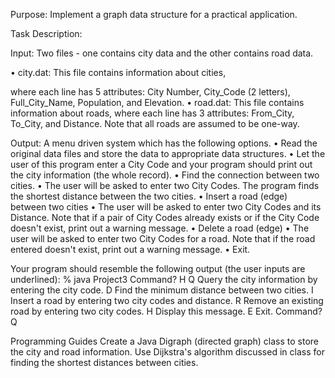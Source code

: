 Purpose: 
Implement a graph data structure for a practical application.



Task Description:

Input: Two files - one contains city data and the other contains road data.

• city.dat: This file contains information about cities, 
 
 where each line has 5 attributes: City Number, City_Code (2 letters), Full_City_Name, Population, and Elevation.
• road.dat: This file contains information about roads, 
  where each line has 3 attributes: From_City, To_City, and Distance. Note that all roads are assumed to be one-way.
  
Output: A menu driven system which has the following options.
• Read the original data files and store the data to appropriate data structures.
• Let the user of this program enter a City Code and your program should print out the city information (the whole record).
• Find the connection between two cities.
• The user will be asked to enter two City Codes. The program finds the shortest distance between the two cities.
• Insert a road (edge) between two cities
• The user will be asked to enter two City Codes and its Distance. 
  Note that if a pair of City Codes already exists or if the City Code doesn't exist, print out a warning message.
• Delete a road (edge)
• The user will be asked to enter two City Codes for a road. Note that if the road entered doesn't exist, print out a warning message.
• Exit.

Your program should resemble the following output (the user inputs are underlined):
% java Project3
Command? H
Q Query the city information by entering the city code.
D Find the minimum distance between two cities.
I Insert a road by entering two city codes and distance.
R Remove an existing road by entering two city codes.
H Display this message.
E Exit.
Command? Q

Programming Guides
Create a Java Digraph (directed graph) class to store the city and road information.
Use Dijkstra's algorithm discussed in class for finding the shortest distances between cities.
